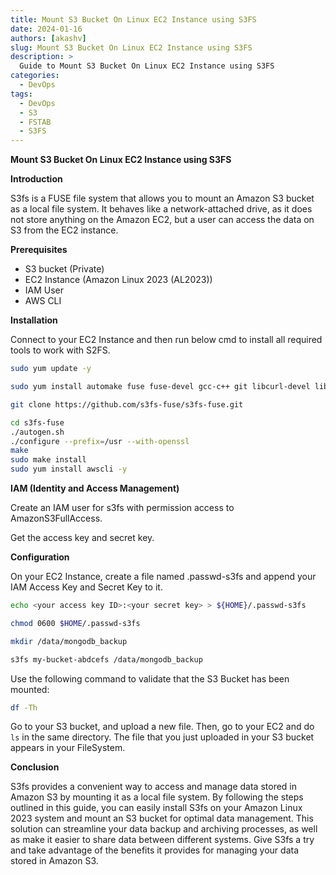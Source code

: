 ```yaml
---
title: Mount S3 Bucket On Linux EC2 Instance using S3FS
date: 2024-01-16
authors: [akashv]
slug: Mount S3 Bucket On Linux EC2 Instance using S3FS
description: >
  Guide to Mount S3 Bucket On Linux EC2 Instance using S3FS
categories:
  - DevOps
tags:
  - DevOps
  - S3
  - FSTAB
  - S3FS
---
```


**Mount S3 Bucket On Linux EC2 Instance using S3FS**

**Introduction**


S3fs is a FUSE file system that allows you to mount an Amazon S3 bucket as a local file system. It behaves like a network-attached drive, as it does not store anything on the Amazon EC2, but a user can access the data on S3 from the EC2 instance.

<!-- more -->

**Prerequisites**

- S3 bucket (Private)
- EC2 Instance (Amazon Linux 2023 (AL2023))
- IAM User
- AWS CLI

**Installation**

Connect to your EC2 Instance and then run below cmd to install all required tools to work with S2FS.
```bash
sudo yum update -y

sudo yum install automake fuse fuse-devel gcc-c++ git libcurl-devel libxml2-devel make openssl-devel -y

git clone https://github.com/s3fs-fuse/s3fs-fuse.git

cd s3fs-fuse
./autogen.sh
./configure --prefix=/usr --with-openssl
make
sudo make install
sudo yum install awscli -y
```

**IAM (Identity and Access Management)**

Create an IAM user for s3fs with permission access to AmazonS3FullAccess.

Get the access key and secret key.

**Configuration**

On your EC2 Instance, create a file named .passwd-s3fs and append your IAM Access Key and Secret Key to it.

```bash
echo <your access key ID>:<your secret key> > ${HOME}/.passwd-s3fs

chmod 0600 $HOME/.passwd-s3fs

mkdir /data/mongodb_backup

s3fs my-bucket-abdcefs /data/mongodb_backup
```

Use the following command to validate that the S3 Bucket has been mounted:

```bash
df -Th
```

Go to your S3 bucket, and upload a new file. Then, go to your EC2 and do `ls` in the same directory. The file that you just uploaded in your S3 bucket appears in your FileSystem.

**Conclusion**

S3fs provides a convenient way to access and manage data stored in Amazon S3 by mounting it as a local file system. By following the steps outlined in this guide, you can easily install S3fs on your Amazon Linux 2023 system and mount an S3 bucket for optimal data management. This solution can streamline your data backup and archiving processes, as well as make it easier to share data between different systems. Give S3fs a try and take advantage of the benefits it provides for managing your data stored in Amazon S3.
